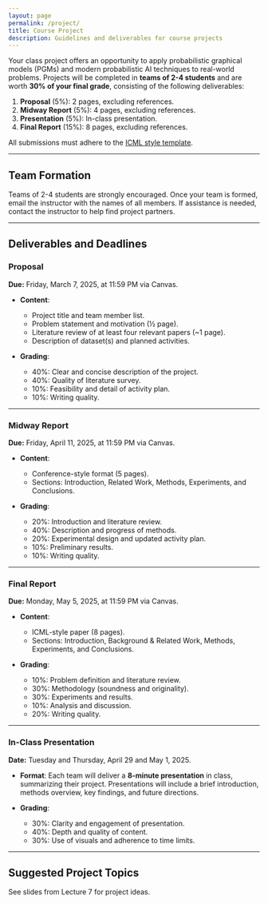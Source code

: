 ```yaml
---
layout: page
permalink: /project/
title: Course Project
description: Guidelines and deliverables for course projects
---
```


Your class project offers an opportunity to apply probabilistic graphical models (PGMs) and modern probabilistic AI techniques to real-world problems. Projects will be completed in **teams of 2-4 students** and are worth **30% of your final grade**, consisting of the following deliverables:

1. **Proposal** (5%): 2 pages, excluding references.
2. **Midway Report** (5%): 4 pages, excluding references.
3. **Presentation** (5%): In-class presentation.
4. **Final Report** (15%): 8 pages, excluding references.

All submissions must adhere to the [ICML style template](https://media.neurips.cc/Conferences/ICML2019/Styles/icml2019_style.zip).

---

## Team Formation

Teams of 2-4 students are strongly encouraged. Once your team is formed, email the instructor with the names of all members. If assistance is needed, contact the instructor to help find project partners.

---

## Deliverables and Deadlines

### **Proposal**
**Due:** Friday, March 7, 2025, at 11:59 PM via Canvas.

- **Content**:
  - Project title and team member list.
  - Problem statement and motivation (½ page).
  - Literature review of at least four relevant papers (~1 page).
  - Description of dataset(s) and planned activities.

- **Grading**:
  - 40%: Clear and concise description of the project.
  - 40%: Quality of literature survey.
  - 10%: Feasibility and detail of activity plan.
  - 10%: Writing quality.

---

### **Midway Report**
**Due:** Friday, April 11, 2025, at 11:59 PM via Canvas.

- **Content**:
  - Conference-style format (5 pages).
  - Sections: Introduction, Related Work, Methods, Experiments, and Conclusions.

- **Grading**:
  - 20%: Introduction and literature review.
  - 40%: Description and progress of methods.
  - 20%: Experimental design and updated activity plan.
  - 10%: Preliminary results.
  - 10%: Writing quality.

---

### **Final Report**
**Due:** Monday, May 5, 2025, at 11:59 PM via Canvas.

- **Content**:
  - ICML-style paper (8 pages).
  - Sections: Introduction, Background & Related Work, Methods, Experiments, and Conclusions.

- **Grading**:
  - 10%: Problem definition and literature review.
  - 30%: Methodology (soundness and originality).
  - 30%: Experiments and results.
  - 10%: Analysis and discussion.
  - 20%: Writing quality.

---

### **In-Class Presentation**
**Date:** Tuesday and Thursday, April 29 and May 1, 2025.

- **Format**: Each team will deliver a **8-minute presentation** in class, summarizing their project. Presentations will include a brief introduction, methods overview, key findings, and future directions.

- **Grading**:
  - 30%: Clarity and engagement of presentation.
  - 40%: Depth and quality of content.
  - 30%: Use of visuals and adherence to time limits.

---

## Suggested Project Topics

See slides from Lecture 7 for project ideas.
